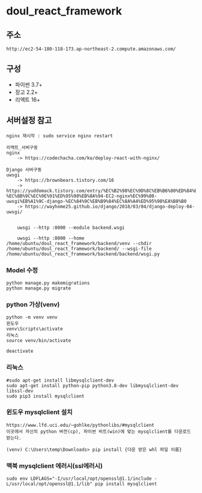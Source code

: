 # doul_react_framework

## 주소
    http://ec2-54-180-118-173.ap-northeast-2.compute.amazonaws.com/

## 구성

* 파이썬 3.7+
* 장고 2.2+
* 리액트 16+

## 서버설정 참고
    nginx 재시작 : sudo service nginx restart

    리액트_서버구동
    nginx 
        -> https://codechacha.com/ko/deploy-react-with-nginx/

    Django 서버구동
    uwsgi 
        -> https://brownbears.tistory.com/16
        -> https://yuddomack.tistory.com/entry/%EC%B2%98%EC%9D%8C%EB%B6%80%ED%84%B0-%EC%8B%9C%EC%9E%91%ED%95%98%EB%8A%94-EC2-nginx%EC%99%80-uwsgi%EB%A1%9C-django-%EC%84%9C%EB%B9%84%EC%8A%A4%ED%95%98%EA%B8%B0
        -> https://wayhome25.github.io/django/2018/03/04/django-deploy-04-uwsgi/
        
        
        uwsgi --http :8000 --module backend.wsgi
        
        uwsgi --http :8000 --home /home/ubuntu/doul_react_framework/backend/venv --chdir /home/ubuntu/doul_react_framework/backend/ --wsgi-file /home/ubuntu/doul_react_framework/backend/backend/wsgi.py
### Model 수정
    python manage.py makemigrations 
    python manage.py migrate

### python 가상(venv)
    python -m venv venv
    윈도우
    venv\Scripts\activate
    리눅스
    source venv/bin/activate

    deactivate

### 리눅스
    #sudo apt-get install libmysqlclient-dev
    sudo apt-get install python-pip python3.8-dev libmysqlclient-dev libssl-dev
    sudo pip3 install mysqlclient
### 윈도우 mysqlclient 설치
    https://www.lfd.uci.edu/~gohlke/pythonlibs/#mysqlclient
    이곳에서 자신의 python 버전(cp), 파이썬 비트(win)에 맞는 mysqlclient를 다운로드 받는다.

    (venv) C:\Users\temp\Downloads> pip install {다운 받은 whl 파일 이름}    
### 맥북 mysqlclient 에러시(ssl에러시)
    sudo env LDFLAGS="-I/usr/local/opt/openssl@1.1/include -L/usr/local/opt/openssl@1.1/lib" pip install mysqlclient


